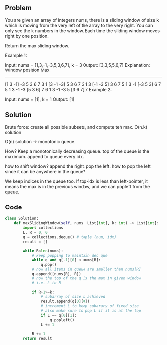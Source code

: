 ## Problem

You are given an array of integers nums, there is a sliding window of size k which is moving from the very left of the array to the very right. You can only see the k numbers in the window. Each time the sliding window moves right by one position.

Return the max sliding window.

 

Example 1:

Input: nums = [1,3,-1,-3,5,3,6,7], k = 3
Output: [3,3,5,5,6,7]
Explanation: 
Window position                Max
---------------               -----
[1  3  -1] -3  5  3  6  7       3
 1 [3  -1  -3] 5  3  6  7       3
 1  3 [-1  -3  5] 3  6  7       5
 1  3  -1 [-3  5  3] 6  7       5
 1  3  -1  -3 [5  3  6] 7       6
 1  3  -1  -3  5 [3  6  7]      7
Example 2:

Input: nums = [1], k = 1
Output: [1]


## Solution

Brute force: create all possible subsets, and compute teh max. O(n.k) solution

O(n) solution -> monotonic queue.

How? Keep a monotonically decreasing queue. top of the queue is the maximum. append to queue every idx.

how to shift window? append the right. pop the left. how to pop the left since it can be anywhere in the queue?

We keep indices in the queue too. If top-idx is less than left-pointer, it means the max is in the previous window, and we can popleft from the queue.

## Code

```python
class Solution:
    def maxSlidingWindow(self, nums: List[int], k: int) -> List[int]:
        import collections
        L, R = 0, 0
        q = collections.deque() # tuple (num, idx)
        result = []

        while R<len(nums):
            # keep popping to maintain dec que
            while q and q[-1][0] < nums[R]:
                q.pop()
            # now all items in queue are smaller than nums[R]
            q.append([nums[R], R])
            # now the top of the q is the max in given window
            # i.e. L to R
                
            if R+1>=k:
                # subarray of size k achieved
                result.append(q[0][0])
                # increment L to keep subarary of fixed size
                # also make sure to pop L if it is at the top
                if L == q[0][1]:
                    q.popleft()
                L += 1
            
            R += 1
        return result

```